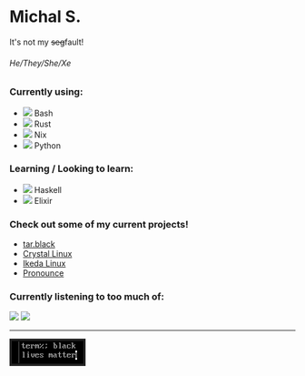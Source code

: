 # Michal S.
It's not my ~~seg~~fault!

###### He/They/She/Xe

### Currently using:

- <img src="https://cdn.jsdelivr.net/gh/devicons/devicon/icons/bash/bash-plain.svg" height=15/> Bash
- <img src="https://cdn.jsdelivr.net/gh/devicons/devicon/icons/rust/rust-plain.svg" height=15/> Rust
- <img src="https://cdn.jsdelivr.net/gh/devicons/devicon/icons/nixos/nixos-original.svg" height=15/> Nix
- <img src="https://cdn.jsdelivr.net/gh/devicons/devicon/icons/python/python-original.svg" height=15/> Python

### Learning / Looking to learn:

- <img src="https://cdn.jsdelivr.net/gh/devicons/devicon/icons/haskell/haskell-original.svg" height=15/> Haskell
- <img src="https://cdn.jsdelivr.net/gh/devicons/devicon/icons/elixir/elixir-original.svg" height=15/> Elixir

### Check out some of my current projects!

- [tar.black](https://tar.black) 
- [Crystal Linux](https://getcryst.al)
- [Ikeda Linux](https://ikeda.systems)
- [Pronounce](https://github.com/not-my-segfault/pronounce)

### Currently listening to too much of:

[<img src="https://media.pitchfork.com/photos/5a661767680819715f1868c7/1:1/w_600/Twin%20Fantasy.jpg" width="100"/>](https://genius.com/albums/Car-seat-headrest/Twin-fantasy-face-to-face) [<img src="https://m.media-amazon.com/images/I/51B+yC40moL._AC_SL1200_.jpg" width="100"/>](https://genius.com/albums/Justice/Cross)

<!-- 
If you're reading this, hi!
-->

---


![](blm.png)
